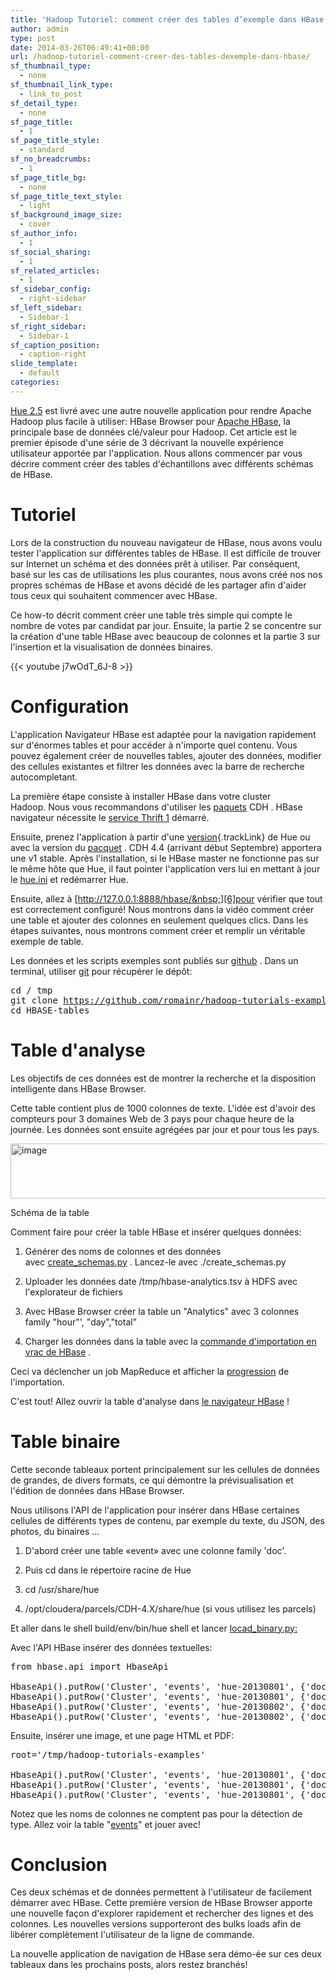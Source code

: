 ```yaml
---
title: 'Hadoop Tutoriel: comment créer des tables d’exemple dans HBase'
author: admin
type: post
date: 2014-03-26T06:49:41+00:00
url: /hadoop-tutoriel-comment-creer-des-tables-dexemple-dans-hbase/
sf_thumbnail_type:
  - none
sf_thumbnail_link_type:
  - link_to_post
sf_detail_type:
  - none
sf_page_title:
  - 1
sf_page_title_style:
  - standard
sf_no_breadcrumbs:
  - 1
sf_page_title_bg:
  - none
sf_page_title_text_style:
  - light
sf_background_image_size:
  - cover
sf_author_info:
  - 1
sf_social_sharing:
  - 1
sf_related_articles:
  - 1
sf_sidebar_config:
  - right-sidebar
sf_left_sidebar:
  - Sidebar-1
sf_right_sidebar:
  - Sidebar-1
sf_caption_position:
  - caption-right
slide_template:
  - default
categories:
---
```


<p id="docs-internal-guid-7c74e5e3-7999-5a0b-77ef-ac77803cb105">
  <a href="http://gethue.tumblr.com/post/55581863077/hue-2-5-and-its-hbase-app-is-out">Hue 2.5</a>&nbsp;est livr&eacute; avec une autre nouvelle application pour rendre Apache Hadoop plus facile &agrave; utiliser: HBase Browser pour&nbsp;<a href="http://hbase.apache.org/">Apache HBase</a>,&nbsp;la principale base de donn&eacute;es cl&eacute;/valeur pour Hadoop.&nbsp;Cet article est le premier &eacute;pisode d'une s&eacute;rie de 3 d&eacute;crivant la nouvelle exp&eacute;rience utilisateur apport&eacute;e par l'application.&nbsp;Nous allons commencer par vous d&eacute;crire comment cr&eacute;er des tables d'&eacute;chantillons avec diff&eacute;rents sch&eacute;mas de HBase.
</p></p>

# Tutoriel

Lors de la construction du nouveau navigateur de HBase, nous avons voulu tester l'application sur diff&eacute;rentes tables de HBase.&nbsp;Il est difficile de trouver sur Internet un sch&eacute;ma et des donn&eacute;es pr&ecirc;t &agrave; utiliser.&nbsp;Par cons&eacute;quent, bas&eacute;&nbsp;sur les cas de utilisations les plus courantes, nous avons cr&eacute;&eacute; nos nos propres sch&eacute;mas de HBase et avons d&eacute;cid&eacute; de les partager afin d'aider tous ceux qui souhaitent commencer avec HBase.</p>

Ce how-to d&eacute;crit comment cr&eacute;er une table tr&egrave;s simple qui compte le nombre de votes par candidat par jour.&nbsp;Ensuite, la partie 2 se concentre sur la cr&eacute;ation d'une table HBase avec beaucoup de colonnes et la partie 3 sur l'insertion et la visualisation de donn&eacute;es binaires.</p>

{{< youtube j7wOdT_6J-8 >}}</p>

# Configuration

L'application Navigateur HBase est adapt&eacute;e pour la navigation rapidement sur d'&eacute;normes tables et pour acc&eacute;der &agrave; n'importe quel contenu.&nbsp;Vous pouvez &eacute;galement cr&eacute;er de nouvelles tables, ajouter des donn&eacute;es, modifier des cellules existantes et filtrer les donn&eacute;es avec la barre de recherche autocompletant.</p>

La premi&egrave;re &eacute;tape consiste &agrave; installer HBase dans votre cluster Hadoop.&nbsp;Nous vous recommandons d'utiliser les&nbsp;[paquets][1]&nbsp;CDH&nbsp;.&nbsp;HBase navigateur n&eacute;cessite le&nbsp;[service Thrift 1][2]&nbsp;d&eacute;marr&eacute;.</p>

Ensuite, prenez l'application &agrave; partir d'une [version][3]{.trackLink}&nbsp;de Hue ou avec la version du&nbsp;[pacquet][4]&nbsp;.&nbsp;CDH 4.4 (arrivant d&eacute;but Septembre) apportera une v1 stable.&nbsp;Apr&egrave;s l'installation, si le HBase master ne fonctionne pas sur le m&ecirc;me h&ocirc;te que Hue, il faut pointer l'application vers lui en mettant &agrave; jour le&nbsp;[hue.ini][5]&nbsp;et red&eacute;marrer Hue.</p>

Ensuite, allez &agrave;&nbsp;[http://127.0.0.1:8888/hbase/&nbsp;][6]pour v&eacute;rifier que tout est correctement configur&eacute;!&nbsp;Nous montrons dans la vid&eacute;o comment cr&eacute;er une table et ajouter des colonnes en seulement quelques clics.&nbsp;Dans les &eacute;tapes suivantes, nous montrons comment cr&eacute;er et remplir un v&eacute;ritable exemple de table.</p>

Les donn&eacute;es et les scripts exemples sont publi&eacute;s sur&nbsp;[github][7]&nbsp;.&nbsp;Dans un terminal, utiliser&nbsp;[git][8]&nbsp;pour r&eacute;cup&eacute;rer le d&eacute;p&ocirc;t:

<pre class="code">cd / tmp
git clone <a href="https://github.com/romainr/hadoop-tutorials-examples.git">https://github.com/romainr/hadoop-tutorials-examples.git</a>
cd HBASE-tables
</pre></p>

# Table d'analyse

Les objectifs de ces donn&eacute;es est de montrer la recherche et la disposition intelligente dans HBase Browser.</p>

Cette table contient plus de 1000 colonnes de texte.&nbsp;L'id&eacute;e est d'avoir des compteurs pour 3 domaines Web de 3 pays pour chaque heure de la journ&eacute;e.&nbsp;Les donn&eacute;es sont ensuite agr&eacute;g&eacute;es par jour et pour tous les pays.

<img alt="image" height="88px;" src="https://lh6.googleusercontent.com/6ETWVbvV06zSHbrDglMlqaMfJB-HMrHpJYF27xTFbbQB88jdKRSlVCIjkYl0EYRFFm31iCp-PN-7q7_cNBKQd_820Cqkv674V7e9MPV00N_T_nGm7jv2R_O8" width="800px;" />

Sch&eacute;ma de la table</p>

Comment faire pour cr&eacute;er la table HBase et ins&eacute;rer quelques donn&eacute;es:</p>

1. G&eacute;n&eacute;rer des noms de colonnes et des donn&eacute;es avec&nbsp;[create_schemas.py][9]&nbsp;.&nbsp;Lancez-le avec ./create_schemas.py

2. Uploader les donn&eacute;es date /tmp/hbase-analytics.tsv &agrave; HDFS avec l'explorateur de fichiers

3. Avec HBase Browser cr&eacute;er la table un "Analytics" avec 3 colonnes family "hour"', "day","total"

4. Charger les donn&eacute;es dans la table avec la&nbsp;[commande d'importation en vrac de HBase][10]&nbsp;.

Ceci va d&eacute;clencher un job MapReduce et afficher la&nbsp;[progression][11]&nbsp;de l'importation.</p>

C'est tout!&nbsp;Allez ouvrir la table d'analyse dans&nbsp;[le navigateur HBase][12]&nbsp;!</p>

# Table binaire

Cette seconde tableaux portent principalement sur les cellules de donn&eacute;es de grandes, de divers formats, ce qui d&eacute;montre la pr&eacute;visualisation et l'&eacute;dition de donn&eacute;es dans HBase Browser.</p>

Nous utilisons l'API de l'application pour ins&eacute;rer dans HBase certaines cellules de diff&eacute;rents types de contenu, par exemple du texte, du JSON, des photos, du binaires ...</p>

1. D'abord cr&eacute;er une table &laquo;event&raquo; avec une colonne family 'doc'.

2. Puis cd dans le r&eacute;pertoire racine de Hue

3. cd /usr/share/hue

4. /opt/cloudera/parcels/CDH-4.X/share/hue&nbsp;(si vous utilisez les parcels)

Et aller dans le shell build/env/bin/hue shell&nbsp;et lancer&nbsp;[locad_binary.py:][13]</p>

Avec l'API HBase ins&eacute;rer des donn&eacute;es textuelles:</p>

<pre class="code">from hbase.api import HbaseApi

HbaseApi().putRow('Cluster', 'events', 'hue-20130801', {'doc:txt': 'Hue is awesome!'})
HbaseApi().putRow('Cluster', 'events', 'hue-20130801', {'doc:json': '{"user": "hue", "coolness": "extra"}'})
HbaseApi().putRow('Cluster', 'events', 'hue-20130802', {'doc:version': 'I like HBase'})
HbaseApi().putRow('Cluster', 'events', 'hue-20130802', {'doc:version': 'I LOVE HBase'})
</pre></p>

Ensuite, ins&eacute;rer une image, et une page HTML et PDF:

<pre class="code">root='/tmp/hadoop-tutorials-examples'

HbaseApi().putRow('Cluster', 'events', 'hue-20130801', {'doc:img': open(root + '/hbase-tables/data/hue-logo.png', "rb").read()})
HbaseApi().putRow('Cluster', 'events', 'hue-20130801', {'doc:html': open(root + '/hbase-tables/data/gethue.com.html', "rb").read()})
HbaseApi().putRow('Cluster', 'events', 'hue-20130801', {'doc:pdf': open(root + '/hbase-tables/data/gethue.pdf', "rb").read()})
</pre></p>

Notez que les noms de colonnes ne comptent pas pour la d&eacute;tection de type.&nbsp;Allez voir la table "[events][14]" et jouer avec!</p>

# Conclusion

Ces deux sch&eacute;mas et de donn&eacute;es permettent &agrave; l'utilisateur de facilement d&eacute;marrer avec HBase.&nbsp;Cette premi&egrave;re version de HBase Browser apporte une nouvelle fa&ccedil;on d'explorer rapidement et rechercher des lignes et des colonnes.&nbsp;Les nouvelles versions supporteront des bulks loads afin de lib&eacute;rer compl&egrave;tement l'utilisateur de la ligne de commande.

La nouvelle application de navigation de HBase sera d&eacute;mo-&eacute;e sur ces deux tableaux dans les prochains posts, alors restez branch&eacute;s!

[1]: http://www.cloudera.com/content/cloudera-content/cloudera-docs/CDH4/latest/CDH4-Installation-Guide/cdh4ig_topic_20_2.html
[2]: http://www.cloudera.com/content/cloudera-content/cloudera-docs/CDH4/latest/CDH4-Installation-Guide/cdh4ig_topic_20_5.html#topic_20_5_4_unique_1
[3]: https://cdn.gethue.com/downloads/releases/hbase/hue-hbase-2.5.0.tgz
[4]: http://nightly.cloudera.com/cdh4/
[5]: https://github.com/cloudera/hue/blob/master/desktop/conf.dist/hue.ini#L505
[6]: http://127.0.0.1:8888/hbase/
[7]: https://github.com/romainr/hadoop-tutorials-examples/tree/master/hbase-tables
[8]: http://git-scm.com/
[9]: https://raw.github.com/romainr/hadoop-tutorials-examples/master/hbase-tables/create_schemas.py
[10]: https://raw.github.com/romainr/hadoop-tutorials-examples/master/hbase-tables/load_data.sh
[11]: https://github.com/romainr/hadoop-tutorials-examples/blob/master/hbase-tables/load_data.log
[12]: http://127.0.0.1:8888/hbase/#Cluster/analytics
[13]: https://github.com/romainr/hadoop-tutorials-examples/blob/master/hbase-tables/load_binary.py
[14]: http://127.0.0.1:8888/hbase/#Cluster/events
